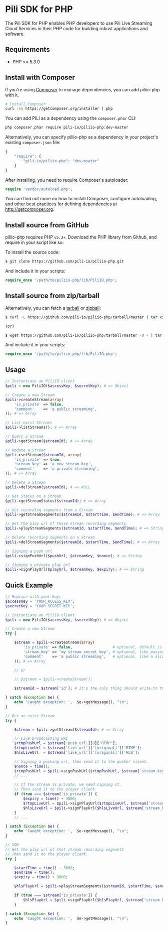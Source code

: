 # Pili SDK for PHP

The Pili SDK for PHP enables PHP developers to use Pili Live Streaming Cloud Services in their PHP code for building robust applications and software.

## Requirements

- PHP >= 5.3.0

## Install with Composer

If you're using [Composer](http://getcomposer.org) to manage dependencies, you can add piliio-php with it.

```bash
# Install Composer
curl -sS https://getcomposer.org/installer | php
```

You can add PILI as a dependency using the `composer.phar` CLI:

```bash
php composer.phar require pili-io/piliio-php:dev-master
```

Alternatively, you can specify piliio-php as a dependency in your project's
existing `composer.json` file:

```js
{
    "require": {
        "pili-io/piliio-php": "dev-msater"
    }
}
 ```

After installing, you need to require Composer's autoloader:

```php
require 'vendor/autoload.php';
```

You can find out more on how to install Composer, configure autoloading, and
other best-practices for defining dependencies at <http://getcomposer.org>.

## Install source from GitHub

piliio-php requires PHP `v5.3+`. Download the PHP library from Github, and require in your script like so:

To install the source code:

```bash
$ git clone https://github.com/pili-io/piliio-php.git
```

And include it in your scripts:

```php
require_once '/path/to/piliio-php/lib/PiliIO.php';
```

## Install source from zip/tarball

Alternatively, you can fetch a [tarball](https://github.com/pili-io/piliio-php/tarball/master) or [zipball](https://github.com/pili-io/piliio-php/zipball/master):

```bash
$ curl -L https://github.com/pili-io/piliio-php/tarball/master | tar xzv

(or)

$ wget https://github.com/pili-io/piliio-php/tarball/master -O - | tar xzv
```

And include it in your scripts:

```php
require_once '/path/to/piliio-php/lib/PiliIO.php';
```

## Usage

```php
// Instantiate an PiliIO client
$pili = new PiliIO($accessKey, $secretKey); # => Object

// Create a new Stream
$pili->createStream(array(
    'is_private' => false, 
    'comment'    => 'a public streaming',
)); # => Array

// List exist Streams
$pili->listStreams(); # => Array

// Query a Stream
$pili->getStream($streamId); # => Array

// Update a Stream
$pili->setStream($streamId, array(
    'is_private' => true, 
    'stream_key' => 'a new stream key', 
    'comment'    => 'a private streaming',
)); # => Array

// Delete a Stream
$pili->delStream($streamId); # => NULL

// Get Status on a Stream
$pili->getStreamStatus($streamId); # => Array

// Get recording segments from a Stream
$pili->getStreamSegments($streamId, $startTime, $endTime); # => Array

// Get the play url of those stream recording segments
$pili->playStreamSegments($streamId, $startTime, $endTime); # => String

// Delete recording segments on a Stream
$pili->delStreamSegments($streamId, $startTime, $endTime); # => Array

// Signing a push url
$pili->signPushUrl($pushUrl, $streamKey, $nonce); # => String

// Signing a private play url
$pili->signPlayUrl($playUrl, $streamKey, $expiry); # => String

```

## Quick Example

```php
// Replace with your keys
$accessKey = 'YOUR_ACCESS_KEY';
$secretKey = 'YOUR_SECRET_KEY';

// Instantiate an PiliIO client
$pili = new PiliIO($accessKey, $secretKey); # => Object

// Create a new Stream
try {

    $stream = $pili->createStream(array(
        'is_private' => false,                  # optional, default is false
        'stream_key' => 'my stream secret key', # optional, like password, default is auto generated
        'comment'    => 'a public streaming',   # optional, like a alias
    )); # => Array

    // or

    // $stream = $pili->createStream();

    $streamId = $stream['id']; # It's the only thing should write to the database

} catch (Exception $e) {
    echo 'Caught exception: ',  $e->getMessage(), "\n";
}

// Get an exist Stream
try {

    $stream = $pili->getStream($streamId); # => Array

    // Live broadcasting URL
    $rtmpPushUrl = $stream['push_url'][0]['RTMP'];
    $rtmpLiveUrl = $stream['live_url']['[original]']['RTMP'];
    $hlsLiveUrl  = $stream['live_url']['[original]']['HLS'];

    // Signing a pushing url, then send it to the pusher client.
    $nonce = time();
    $rtmpPushUrl = $pili->signPushUrl($rtmpPushUrl, $stream['stream_key'], $nonce); # => String
    // ...

    // If the stream is private, we need signing it.
    // Then send it to the player client.
    if (true === $stream['is_private']) {
        $expiry = time() + 3600;
        $rtmpLiveUrl = $pili->signPlayUrl($rtmpLiveUrl, $stream['stream_key'], $expiry); # => String
        $hlsLiveUrl = $pili->signPlayUrl($hlsLiveUrl, $stream['stream_key'], $expiry); # => String
    }
    // ...

} catch (Exception $e) {
    echo 'Caught exception: ',  $e->getMessage(), "\n";
}

// VOD
// Get the play url of that stream recording segments
// Then send it to the player client.
try {

    $startTime = time() - 3600;
    $endTime = time();
    $expiry = time() + 3600;

    $hlsPlayUrl = $pili->playStreamSegments($streamId, $startTime, $endTime); # => String

    if (true === $stream['is_private']) {
        $hlsPlayUrl = $pili->signPlayUrl($hlsPlayUrl, $stream['stream_key'], $expiry); # => String
    }

} catch (Exception $e) {
    echo 'Caught exception: ',  $e->getMessage(), "\n";
}

```

